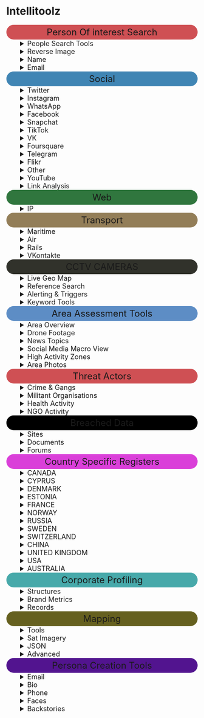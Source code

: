 <h1 id="intellitoolz">Intellitoolz</h1>
<summary style="text-align: center; font-size: 24px; background-color: #CF5054; padding: 5px; border-radius: 110px;">Person Of interest Search</summary>

<details>
<summary style="font-size: 18px; text-indent: 2em;">People Search Tools</summary>

<ul>
<li><p><a href="https://pipl.com/">Pipl - People Search</a></p>
</li>
<li><p><a href="https://www.zoominfo.com/s/search">ZoomInfo&#39;s database</a></p>
</li>
<li><p><a href="https://www.social-searcher.com/google-social-search/?q=person&fb=on&tw=on&gp=on&in=on&li=on&pi=on">Social Search (6 SM Platforms)</a></p>
</li>
<li><p><a href="https://www.whitepages.com.au/">White Pages® - Search for an Australian Business, Government Department or Person</a></p>
</li>
<li><p><a href="https://thatsthem.com/people-search">ThatsThem</a></p>
</li>
<li><p><a href="https://webmii.com/">Webmii</a></p>
</li>
<li><p><a href="https://www.peekyou.com/">PeekYou - People Search Made Easy</a></p>
</li>
<li><p><a href="https://www.411.com/">411 - White Pages -- Find Phone Numbers, People, Addresses &amp; More</a></p>
</li>
<li><p><a href="https://www.intelius.com/people-search?utm_source=google&utm_medium=cpc&utm_campaign=brand%20international&utm_content=25302&utm_term=%2Bintelius&gclid=Cj0KCQjw-r71BRDuARIsAB7i_QOSCvv1_ibR-OBmpUSDuiJLk75-NPxmhrl_mZv89VkDWCDdawEvLHEaAlIhEALw_wcB">People Search -- Intelius</a></p>
</li>
<li><p><a href="https://xlek.com/">xlek - Free Public Data Search</a></p>
</li>
<li><p><a href="https://nuwber.com/">Nuwber</a></p>
</li>
</ul>
</details>
<details>
<summary style="font-size: 18px; text-indent: 2em;">Reverse Image</summary>

<ul>
<li><p><a href="https://yandex.com/images/">Yandex.Images: search for images online or search by image</a></p>
</li>
<li><p><a href="https://pimeyes.com/en">PimEyes: Face Recognition Search Engine and Reverse Image Search</a></p>
</li>
<li><p><a href="https://images.google.com/">Google Reverse Image Search</a></p>
</li>
<li><p><a href="https://yandex.ru/images/?rdrnd=892501&redircnt=1551245317.1">Yandex</a></p>
</li>
<li><p><a href="http://www.bing.com/images/discover?FORM=ILPMFT">Bing Image Feed</a></p>
</li>
<li><p><a href="https://www.plaghunter.com/">Plaghunter.com</a></p>
</li>
<li><p><a href="https://www.osintcombine.com/reverse-image-analyzer">Reverse Image Analyser -- OSINT Combine</a></p>
</li>
<li><p><a href="https://identify.plantnet.org/">Pl@ntNet Identify</a></p>
</li>
<li><p><a href="https://ebird.org/home">eBird - Discover a new world of birding...</a></p>
</li>
<li><p><a href="http://www.cameratrace.com/trace">CameraTrace: Trace A Camera For Free</a></p>
</li>
<li><p><a href="https://console.aws.amazon.com/rekognition/home">AWS Rekognition (Facial Recognition &amp; Feature Extraction)</a></p>
</li>
<li><p><a href="https://cloud.google.com/natural-language/">Google Natural Language Processing</a></p>
</li>
<li><p><a href="https://tone-analyzer-demo.ng.bluemix.net/">Tone Analyzer (IBM Watson)</a></p>
</li>
<li><p><a href="https://cloud.google.com/vision/docs/drag-and-drop">Cloud Vision API  --  Image Analysis</a></p>
</li>
</ul>
</details>


<details>
<summary style="font-size: 18px; text-indent: 2em;">Name </summary>

<ul>
<li><p><a href="https://xlek.com/search_results.php">Public Information</a></p>
</li>
<li><p><a href="https://github.com/soxoj/osint-namecheckers-list">namecheckers-list: A list of tools to search accounts by username</a></p>
</li>
<li><p><a href="https://whatsmyname.app/">WhatsMyName Web osint</a></p>
</li>
</ul>
</details>


<details>
<summary style="font-size: 18px; text-indent: 2em;">Email</summary>

<ul>
<li><p><a href="https://epieos.com/">Epieos, the ultimate OSINT tool for email search -- holehe is CLI LINUX</a></p>
</li>
<li><p><a href="https://account.lampyre.io/data-lookup">Lampyre osint</a></p>
</li>
<li><p><a href="https://haveibeenpwned.com/">Have I Been Pwned: Check if your email has been compromised in a data breach</a></p>
</li>
<li><p><a href="https://centralops.net/co/emaildossier.aspx">Email exists? </a></p>
</li>
<li><p><a href="https://emailrep.io/">Simple Email Reputation</a></p>
</li>
<li><p><a href="https://hunter.io/">Hunter.io (Email Address Finder)</a></p>
</li>
<li><p><a href="https://whatismyipaddress.com/trace-email">Trace Email Address Source</a></p>
</li>
</ul>
</details>

<summary style="text-align: center; font-size: 24px; background-color: #4085B4; padding: 5px; border-radius: 110px;">Social</summary>


<details>
<summary style="font-size: 18px; text-indent: 2em;">Twitter</summary>

<ul>
<li><p><a href="https://twitterfall.com/">Twitterfall (Twitter)</a></p>
</li>
<li><p><a href="https://twimap.com/">Twitter Activity Map (Twitter)</a></p>
</li>
<li><p><a href="https://www.trendsmap.com/">Trends Map (Twitter)</a></p>
</li>
<li><p><a href="https://tweetdeck.twitter.com/">TweetDeck Geo Search (Twitter)</a></p>
</li>
<li><p><a href="https://onemilliontweetmap.com/?center=25.505,-0.09&zoom=2&search=&timeStep=0&timeSelector=0&hashtag1=&hashtag2=&hashtagBattle=0&timeRange=0&timeRange=25&heatmap=0&sun=0&cluster=1">OneMillionTweetMap (Twitter)</a></p>
</li>
<li><p><a href="https://www.omnisci.com/demos/tweetmap/">OmniSci Tweetmap (Twitter)</a></p>
</li>
<li><p><a href="https://twitter.com/search-advanced?lang=en&new">Twitter Advanced Search (Twitter)</a></p>
</li>
<li><p><a href="https://socialbearing.com/">Social Bearing (Twitter)</a></p>
</li>
<li><p><a href="https://tweetbeaver.com/">TweetBeaver (Twitter)</a></p>
</li>
<li><p><a href="https://keitharm.me/projects/tweet/">Twitter User Geo Mapper (Twitter)</a></p>
</li>
<li><p><a href="https://spoonbill.io/">Spoonbill (Twitter Account Changes)</a></p>
</li>
<li><p><a href="https://app.truthnest.com/">TruthNest - Twitter User Analysis</a></p>
</li>
<li><p><a href="http://theherdlocker.com/">TheHerdLocker.com</a></p>
</li>
</ul>
</details>


<details>
<summary style="font-size: 18px; text-indent: 2em;">Instagram</summary>

<ul>
<li><p><a href="https://www.instagram.com/accounts/login/?hl=en">Instagram (Use Search + Auto Refresh)</a></p>
</li>
<li><p><a href="https://www.osintcombine.com/instagram-explorer/#">Instagram Explorer -- OSINT Combine</a></p>
</li>
<li><p><a href="https://www.osintcombine.com/instagram-explorer">Instagram Explorer -- OSINT Combine</a></p>
</li>
<li><p><a href="https://www.searchmy.bio/">Searchmy.bio - Search Instagram bio text</a></p>
</li>
<li><p><a href="https://www.google.com/search?client=ubuntu&hs=CzK&channel=fs&ei=Q1rhW9yIDI27rQHr_bDACw&q=site%3Ainstagram.com+%22person%22&oq=site%3Ainstagram.com+%22person%22&gs_l=psy-ab.3...4194.4916..5259...0.0..0.329.1218.0j4j1j1......0....1..gws-wiz.CPTTLh3l4Bk">Instagram Person Search (change &quot;person&quot; for name)</a></p>
</li>
<li><p><a href="https://exportcomments.com/#">Export Comments to Excel Free - EXPORTCOMMENTS.COM</a></p>
</li>
<li><p><a href="https://analisa.io/">Instagram Analytics &amp; TikTok Analytics -- Analisa.io</a></p>
</li>
</ul>
</details>

<details>
<summary style="font-size: 18px; text-indent: 2em;">WhatsApp</summary>

<ul>
<li><a href="https://watools.io/wa-watcher">WA Watcher online status tracker - WhatsApp Tools</a></li>
</ul>
</details>

<details>
<summary style="font-size: 18px; text-indent: 2em;">Facebook</summary>

<ul>
<li><p><a href="https://www.facebook.com/search/videos/?q=Sydney&epa=FILTERS&filters=eyJ2aWRlb3Nfc291cmNlIjoie1wibmFtZVwiOlwidmlkZW9zX2xpdmVcIixcImFyZ3NcIjpcIlwifSJ9">Facebook Live Video Search (Modify search location)</a></p>
</li>
<li><p><a href="https://www.facebook.com/events/%3CeventID%3E/?active_tab=discussion">Facebook Event (Modify &lt;eventID in URL)</a></p>
</li>
<li><p><a href="http://graph.tips/beta/">Facebook Filter Search</a></p>
</li>
<li><p><a href="https://exportcomments.com/">Export Facebook, Instagram, Twitter, YouTube, VK, TikTok, Vimeo Comments to CSV / Excel - EXPORTCOMMENTS.COM</a></p>
</li>
</ul>
</details>

<details>

 <summary style="font-size: 18px; text-indent: 2em;">Snapchat</summary>

<ul>
<li><p><a href="https://map.snapchat.com/@-33.867100,151.207000,12.00z">SnapChat Activity Map (SnapChat)</a></p>
</li>
<li><p><a href="https://www.osintcombine.com/snapchat-multi-viewer">Snapchat Multi-Viewer -- OSINT Combine</a></p>
</li>
<li><p><a href="https://www.github.com/asharbinkhalil/khoji">khoji -- To download previous bitmojis</a></p>
</li>
</ul>
</details>


<details>

 <summary style="font-size: 18px; text-indent: 2em;">TikTok</summary>

<ul>
<li><p><a href="https://www.osintcombine.com/tiktok-quick-search">TikTok Quick Search -- OSINT Combine</a></p>
</li>
<li><p><a href="https://analisa.io/#">Instagram Analytics &amp; TikTok Analytics -- Analisa.io</a></p>
</li>
</ul>
</details>


<details>

<summary style="font-size: 18px; text-indent: 2em;">VK</summary>

<ul>
<li><a href="https://vk.com/people">VKontakte People Search</a></li>
</ul>
</details>

<details>
<summary style="font-size: 18px; text-indent: 2em;">Foursquare</summary>

<ul>
<li><a href="https://foursquare.com/search">Foursquare Search</a></li>
</ul>
</details>
<details>

<summary style="font-size: 18px; text-indent: 2em;">Telegram</summary>

<ul>
<li><p><a href="https://cse.google.com/cse?&cx=006368593537057042503:efxu7xprihg#gsc.tab=0">Telegram Search (Telegago)</a></p>
</li>
<li><p><a href="https://tgstat.ru/en/search">Telegram Search</a></p>
</li>
<li><p><a href="https://lyzem.com/">Home -- Lyzem.com</a></p>
</li>
</ul>
</details>

<details>

<summary style="font-size: 18px; text-indent: 2em;">Flikr</summary>

<ul>
<li><p><a href="https://www.flickr.com/map">Flickr Activity Map (Flickr)</a></p>
</li>
<li><p><a href="https://current-location.com/">Flikr Current Location</a></p>
</li>
</ul>
</details>
<details>
<summary style="font-size: 18px; text-indent: 2em;">Other</summary>


<ul>
<li><p><a href="https://www.google.com.au/search?q=cowboy+boots+AND+near+sydney&safe=strict&glp=1&adtest=on&tci=g%3A2036&uule=w+CAIQICIJQXVzdHJhbGlh&adtest-useragent=Mozilla%2F5.0+%28Linux%3B+U%3B+Android-4.0.3%3B+en-us%3B+Xoom+Build%2FIML77%29+AppleWebKit%2F535.7+%28KHTML%2C+like+Gecko%29+CrMo%2F16.0.912.75+Safari%2F535.7&oq=cowboy+boots+AND+near+sydney&gs_l=heirloom-serp.3...3525.3898.0.4005.6.2.0.3.0.0.171.301.0j2.2.0....0...1ac.1.34.heirloom-serp..5.1.130.fun-5TipiJM">Google NEAR Keyword Sample (Google)</a></p>
</li>
<li><p><a href="https://www.broadcastify.com/listen/">Broadcastify - Listen Live to Police, Fire, EMS, Aviation, and Rail Audio Feeds</a></p>
</li>
<li><p><a href="https://liveuamap.com/">Live UA Map (Geopolitical Event Monitor Map)</a></p>
</li>
<li><p><a href="https://trends.google.com/trends/trendingsearches/daily?geo=AR">Country Daily Trending Search Topics</a></p>
</li>
<li><p><a href="https://wigle.net/#">WiGLE: Wireless Network Mapping</a></p>
</li>
<li><p><a href="https://www.doogal.co.uk/strava.php">Strava segments</a></p>
</li>
<li><p><a href="https://botsentinel.com/">Bot Sentinel Dashboard ‹ Bot Sentinel</a></p>
</li>
<li><p><a href="https://www.osintcombine.com/social-geo-lens">Social Geo Lens -- OSINT Combine</a></p>
</li>
<li><p><a href="https://crisis24.garda.com/insights-intelligence/intelligence/risk-maps/global-security-hotspots-map">Global Security Hotspots Map -- Crisis24</a></p>
</li>
<li><p><a href="https://livingatlas.arcgis.com/livefeeds-status/">Live Feeds Status</a></p>
</li>
<li><p><a href="https://earthdata.nasa.gov/earth-observation-data/near-real-time/firms/active-fire-data">Active Fire Data -- Earthdata</a></p>
</li>
</ul>
</details>
<details>

<summary style="font-size: 18px; text-indent: 2em;">YouTube</summary>


<ul>
<li><p><a href="https://youtube.github.io/geo-search-tool/search.html">Youtube Geo Search Tool</a></p>
</li>
<li><p><a href="http://mattw.io/youtube-geofind/location">YouTube Geofind</a></p>
</li>
<li><p><a href="https://hadzy.com/">Hadzy - Youtube comments search</a></p>
</li>
</ul>
</details>


<details>

<summary style="font-size: 18px; text-indent: 2em;">Link Analysis</summary>

<ul>
<li><p><a href="https://anvaka.github.io/map-of-reddit/?x=353711.52128544624&y=389235.4555817076&z=18075.980708777406&q=europe">Map of Reddit</a></p>
</li>
<li><p><a href="https://socialgrep.com/">SocialGrep - Reddit</a></p>
</li>
<li><p><a href="https://www.smat-app.com/timeline?searchTerm=qanon&startDate=2021-10-17&endDate=2022-04-17&websites=gab&numberOf=10&interval=day&limit=1000&changepoint=false">SMAT - Multi source</a></p>
</li>
<li><p><a href="https://tweetdeck.twitter.com/#">TweetDeck</a></p>
</li>
<li><p><a href="https://mentionmapp.com/">Mentionmapp Twitter Networks (Twitter)</a></p>
</li>
<li><p><a href="https://accountanalysis.lucahammer.com/">Analysis of Twitter Accounts</a></p>
</li>
<li><p><a href="http://gramspy.com/">Instagram Interaction Reports (Instagram)</a></p>
</li>
<li><p><a href="https://tweetbeaver.com/getcommonfollowers.php">Find common followers of two Twitter users - TweetBeaver</a></p>
</li>
<li><p><a href="https://ident.familysearch.org/cis-web/oauth2/v3/authorization?client_secret=WXExoUx36sCbsd2QXtC55MN9EgTjYZ25IrLXdIMKg4WN9xnRHp5bsxGmt6g9BMq8lGvfJWNkJzxUuyZhhA8UMsLSBtlOzTRN2HEbHWTqdzoKN4%2Bkn6fOmTwhgJzj5CuaRisDhOcJ7KRugK%2BXpJZ7ZXXlJL0BJN8FglDmZ7QlIwGQ2q1qkyE6loSYd9EZnyXKhbs3O4KoQHqgTKcaG7Rimms0s1qi%2FTB6J4fZFcb%2ButkuVIgudFMklmdYXBnpvuRY4%2BD%2B82RrfRTRmcPqpThYbx8AxkBu6hiGvPoCBFT1YkXQPEIq2Na73tJAo1iyphp5dm9y9FSeiBOy1aXBOZDKUg%3D%3D&display=tree&response_type=code&redirect_uri=https%3A%2F%2Fwww.familysearch.org%2Fauth%2Ffamilysearch%2Fcallback&state=https%3A%2F%2Fwww.familysearch.org%2Ftree%2Ffind%2Fname&client_id=3Z3L-Z4GK-J7ZS-YT3Z-Q4KY-YN66-ZX5K-176R">FamilySearch: Sign In</a></p>
</li>
<li><p><a href="https://tweetbeaver.com/getcommonfriends.php">Find common friends of two Twitter users - TweetBeaver</a></p>
</li>
<li><p><a href="https://tweetbeaver.com/getconversations.php">Find conversations between two users - TweetBeaver</a></p>
</li>
<li><p><a href="https://tweetbeaver.com/getbulkdata.php">Bulk download Twitter user data - TweetBeaver</a></p>
</li>
<li><p><a href="https://www.facebook.com/browse/mutual_friends/?uid=4&node=5">Facebook Mutual Friends (Modify Source UID &amp; Node in URL)</a></p>
</li>
<li><p><a href="https://osintcombine.tools/#">DataVis by OSINT Combine</a></p>
</li>
<li><p><a href="https://polinode.com/">Polinode - Powerful Network Analysis in the Cloud</a></p>
</li>
<li><p><a href="https://www.google.com/advanced_search">2. Google Advanced Search (Google)</a></p>
</li>
</ul>

</details>
<summary style="text-align: center; font-size: 24px; background-color: #30763E; padding: 5px; border-radius: 110px;">Web</summary>

<details>
<summary style="font-size: 18px; text-indent: 2em;">IP</summary>

<ul>
<li><p><a href="https://toolbox.googleapps.com/apps/dig/#ANY/">Dig (DNS lookup)</a></p>
</li>
<li><p><a href="https://who.is/">Ip &amp; Domain</a></p>
</li>
<li><p><a href="https://viewdns.info/">ViewDNS.info - Your one source for DNS related tools!</a></p>
</li>
<li><p><a href="https://www.virustotal.com/gui/url/">VirusTotal - Error 404</a></p>
</li>
<li><p><a href="https://builtwith.com/">BuiltWith Technology Lookup</a></p>
</li>
<li><p><a href="https://www.shodan.io">Shohdan</a></p>
</li>
<li><p><a href="https://www.maxmind.com/en/geoip2-precision-demo?ip_address=134.119.176.19">GeoIP2 Web Service Demo -- MaxMind</a></p>
</li>
</ul>
</details>


<summary style="text-align: center; font-size: 24px; background-color: #937E58; padding: 5px; border-radius: 110px;">Transport</summary>

<details>

<summary style="font-size: 18px; text-indent: 2em;">Maritime</summary>

<ul>
<li><p><a href="http://www.equasis.org/EquasisWeb/public/HomePage">Vessel Ownership &amp; ID Records</a></p>
</li>
<li><p><a href="https://globalfishingwatch.org/map/">Global Fishing Watch</a></p>
</li>
<li><p><a href="https://www.marinetraffic.com/en/ais/home/centerx:100.5/centery:13.6/zoom:11">MarineTraffic: Global Ship Tracking Intelligence -- AIS Marine Traffic</a></p>
</li>
<li><p><a href="https://www.maritime-database.com/">Maritime Database</a></p>
</li>
</ul>
</details>

<details>
<summary style="font-size: 18px; text-indent: 2em;">Air</summary>

<ul>
<li><p><a href="https://global.adsbexchange.com/VirtualRadar/desktop.html">Aircraft Radar (ADSB Exchange)</a></p>
</li>
<li><p><a href="https://flight-data.adsbexchange.com/">Historical Flight Viewer</a></p>
</li>
<li><p><a href="https://www.radarbox24.com/@2.41699,27.25463,z3">AirNav RadarBox - Live Flight Tracker and Airport Status</a></p>
</li>
<li><p><a href="https://radar.freedar.uk/VirtualRadar/desktop.html">Freedar.uk (89)</a></p>
</li>
<li><p><a href="http://www.ads-b.nl/">ADS-B Historical Records</a></p>
</li>
</ul>
</details>

<details>

<summary style="font-size: 18px; text-indent: 2em;">Rails</summary>

<ul>
<li><p><a href="https://www.openrailwaymap.org/">Global Railway Map Reference</a></p>
</li>
<li><p><a href="https://minitokyo3d.com/">Mini Tokyo 3D</a></p>
</li>
<li><p><a href="http://www-personal.umich.edu/~yopopov/rrt/railroadmaps/">Railroad Maps</a></p>
</li>
</ul>

</details>


<details>

<summary style="font-size: 18px; text-indent: 2em;">VKontakte</summary>
<ul>
<li><a href="http://snradar.azurewebsites.net/">SnRadar</a></li>
</ul>
</details>

<summary style="text-align: center; font-size: 24px;  background-color: #31322B; padding: 5px; border-radius: 110px;">CCTV CAMERAS</summary>

<details>
<summary style="font-size: 18px; text-indent: 2em;">Live Geo Map</summary>

<ul>
<li><p><a href="https://openstreetcam.org/map/@40.73112880602221,-73.99618148803712,12z">OpenStreetCam</a></p>
</li>
<li><p><a href="https://www.earthcam.com/network/map.php">Live Network of Webcams and Streaming Video Cameras - EarthCam</a></p>
</li>
<li><p><a href="https://worldcam.eu/map/australia-oceania#14/-33.86082983873439/151.1986541748047">Webcam Map</a></p>
</li>
<li><p><a href="https://kamba4.crux.uberspace.de/">Surveillance under Surveillance</a></p>
</li>
<li><p><a href="https://www.windy.com/-Webcams/webcams?-33.859,151.200,5">Windy: Webcams</a></p>
</li>
</ul>
</details>


<details>
<summary style="font-size: 18px; text-indent: 2em;">Reference Search</summary>
<ul>
<li><p><a href="http://airportwebcams.net/category/australia/">Global Airport Webcams</a></p>
</li>
<li><p><a href="https://www.google.com/search?client=ubuntu&channel=fs&q=site%3Ainsecam.org+%22location%22&ie=utf-8&oe=utf-8">site:insecam.org &quot;location&quot; - Google Search</a></p>
</li>
<li><p><a href="https://sunders.uber.space/#:~:text=Surveillance%20under%20Surveillance&text=Surveillance%20under%20Surveillance%20shows%20you,observe%2C%20or%20other%20interesting%20facts.">Surveillance under Surveillance</a></p>
</li>
</ul>
</details>

<details>
<summary style="font-size: 18px; text-indent: 2em;">Alerting & Triggers</summary>

<ul>
<li><p><a href="https://www.google.com.au/alerts">Google Alerts</a></p>
</li>
<li><p><a href="https://www.talkwalker.com/alerts">Alert Service (Surface Web &amp; Twitter)</a></p>
</li>
<li><p><a href="https://feedreader.com/">Free RSS Reader</a></p>
</li>
<li><p><a href="https://disasteralert.pdc.org/disasteralert/">Disaster Alert</a></p>
</li>
<li><p><a href="https://gdacs.org/">GDACS - Global Disaster Alerting Coordination System</a></p>
</li>
</ul>
</details>



<details>
<summary style="font-size: 18px; text-indent: 2em;">Keyword Tools</summary>

<ul>
<li><p><a href="https://www.social-searcher.com/google-social-search/">Multi-Platform Search Portal (6 SM Platforms)</a></p>
</li>
<li><p><a href="https://www.google.com/search?source=hp&ei=_1jhW5-UDde89QOi5oaABw&q=this+AND+that+OR+those&btnK=Google+Search&oq=this+AND+that+OR+those&gs_l=psy-ab.3...3527.8869..9000...0.0..0.312.3393.0j11j5j1....2..0....1..gws-wiz.......0j0i131j0i3j0i10.wQjJDQZpgrE">Google AND/OR Search (Google)</a></p>
</li>
</ul>
</details>


<summary style="text-align: center; font-size: 24px; background-color: #5D8DC5; padding: 5px; border-radius: 110px;">Area Assessment Tools</summary>

<details>
<summary style="font-size: 18px; text-indent: 2em;">Area Overview</summary>


<ul>
<li><p><a href="https://mc.bbbike.org/mc/#">1. Area Maps</a></p>
</li>
<li><p><a href="https://www.cia.gov/library/publications/the-world-factbook/">2. The World Factbook — Central Intelligence Agency</a></p>
</li>
<li><p><a href="https://www.acleddata.com/dashboard/">3. Crisis Dashboard (Macro Events)</a></p>
</li>
<li><p><a href="https://liveuamap.com/#">4. Live UA Map (Significant Events)</a></p>
</li>
<li><p><a href="https://www.emporis.com/buildings/map?action=%2Fbuildings#">World Building Map -- EMPORIS</a></p>
</li>
<li><p><a href="https://www.mapchecking.com/#48.8629816,2.2871467;48.8628097,2.2868619;48.8626608,2.2872267;48.8628700,2.2875427;2.5;48.8628950,2.2869780,18">MapChecking - Crowd size estimator</a></p>
</li>
<li><p><a href="https://openhistoricalmap.org/#map=5/48.691/35.134&layers=O&date=1901&daterange=1800,2022">OpenHistoricalMap</a></p>
</li>
</ul>
</details>

<details>
<summary style="font-size: 18px; text-indent: 2em;">Drone Footage</summary>

<ul>
<li><p><a href="https://travelwithdrone.com/">TRAVELwithDRONE - Aerial Videos Database</a></p>
</li>
<li><p><a href="https://waqi.info/">World&#39;s Air Pollution: Real-time Air Quality Index</a></p>
</li>
<li><p><a href="https://github.com/cartographia/geospatial-intelligence-library">Tool Library 🛰 Your geospatial intelligence tool belt for digital investigations</a></p>
</li>
<li><p><a href="https://map.openseamap.org/">OpenSeaMap - The free nautical chart</a></p>
</li>
<li><p><a href="https://www.peakfinder.org/?lat=-33.04360&lng=151.26500&ele=639&off=33&azi=182.76&alt=5.6&fov=47.8&cfg=s&name=Mount%20Warrawolong">Mount Warrawolong - PeakFinder</a></p>
</li>
<li><p><a href="http://www.geonames.org/">GeoNames</a></p>
</li>
</ul>
</details>


<details>
<summary style="font-size: 18px; text-indent: 2em;">News Topics</summary>

<ul>
<li><p><a href="https://newspapermap.com/">5. Global Newspaper Map</a></p>
</li>
<li><p><a href="https://world.einnews.com/">6. World News Headlines by Country</a></p>
</li>
<li><p><a href="https://trends.google.com/trends/trendingsearches/daily?geo=AU">7. Daily Trending Search Topics</a></p>
</li>
<li><p><a href="https://trends.google.com/trends/yis/2017/AU/">8. Yearly Trending Search Topics</a></p>
</li>
<li><p><a href="https://trackography.org/">Trackography - Who tracks you online?</a></p>
</li>
</ul>
</details>



<details>

<summary style="font-size: 18px; text-indent: 2em;">Social Media Macro View</summary>

<ul>
<li><p><a href="https://www.statista.com/">9. Social Media Usage Statistics</a></p>
</li>
<li><p><a href="https://www.trendsmap.com/#">10. Social Media Trending Map</a></p>
</li>
<li><p><a href="https://www.slideshare.net/DataReportal/digital-2019-iraq-january-2019-v01">Social Media Metrics (navigate to slide 4)</a></p>
</li>
</ul>
</details>


<details>
<summary style="font-size: 18px; text-indent: 2em;">High Activity Zones</summary>


<ul>
<li><p><a href="https://onemilliontweetmap.com/?center=7.18810087117902,59.94140625000001&zoom=2&search=&timeStep=0&timeSelector=0&hashtag1=&hashtag2=&hashtagBattle=0&timeRange=0&timeRange=25&heatmap=0&sun=0&cluster=1">12. High Activity Zones (Twitter)</a></p>
</li>
<li><p><a href="https://map.snapchat.com/@-33.815900,151.091000,12.00z">13. High Activity Zones (Snapchat)</a></p>
</li>
<li><p><a href="https://www.flickr.com/map/#">14. High Activity Zones (Flikr)</a></p>
</li>
<li><p><a href="https://www.smat-app.com/timeline">SMAT</a></p>
</li>
</ul>
</details>


<details>
<summary style="font-size: 18px; text-indent: 2em;">Area Photos</summary>


<ul>
<li><p><a href="https://www.facebook.com/search/photos/?q=Bangkok">16. Facebook (Modify Tagged Location &amp; Keyword to Area)</a></p>
</li>
<li><p><a href="https://twitter.com/search?f=images&vertical=default&q=near%3Asydney%20within%3A5km%20filter%3Aimages&src=typd&lang=en">17. Twitter (Modify search field for criteria and range)</a></p>
</li>
<li><p><a href="https://www.instagram.com/explore/locations/234756425/">18. Instagram (Locate and modify location ID in URL)</a></p>
</li>
<li><p><a href="https://www.osintcombine.com/instagram-explorer/#">Instagram Explorer -- OSINT Combine</a></p>
</li>
</ul>
</details>


<summary style="text-align: center; font-size: 24px; background-color: #CF5054; padding: 5px; border-radius: 110px;">Threat Actors</summary>

<details>
<summary style="font-size: 18px; text-indent: 2em;">Crime & Gangs</summary>

<ul>
<li><p><a href="https://www.numbeo.com/crime/rankings_by_country.jsp">19. Crime Index by Country</a></p>
</li>
<li><p><a href="http://gangs.globalincidentmap.com/home.php">20. US Gang Activity (US Only)</a></p>
</li>
<li><p><a href="https://www.nationmaster.com/country-info/stats/Crime/Violent-crime/Murder-rate">21. Violent Crime Acvitiy by Country</a></p>
</li>
<li><p><a href="https://knoema.com/atlas/topics/Crime-Statistics">22. Crime Statistics - World and regional statistics, national data, maps, rankings</a></p>
</li>
</ul>
</details>


<details>
<summary style="font-size: 18px; text-indent: 2em;">Militant Organisations</summary>

<ul>
<li><p><a href="https://www.start.umd.edu/gtd/search/BrowseBy.aspx?category=country">23. Militant Group Historical Activities</a></p>
</li>
<li><p><a href="http://web.stanford.edu/group/mappingmilitants/cgi-bin/">24. Group Linkages &amp; Events</a></p>
</li>
<li><p><a href="https://ucdp.uu.se/exploratory">UCDP - Uppsala Conflict Data Program</a></p>
</li>
<li><p>[Every Disputed Territory in the World - <a href="http://metrocosm.com/disputed-territories-map.html">Interactive Map]</a></p>
</li>
<li><p><a href="https://storymaps.esri.com/stories/terrorist-attacks/">Terrorist Attacks</a></p>
</li>
</ul>
</details>


<details>
<summary style="font-size: 18px; text-indent: 2em;">Health Activity</summary>

<ul>
<li><p><a href="https://gisanddata.maps.arcgis.com/apps/opsdashboard/index.html#">Coronavirus 2019-nCoV</a></p>
</li>
<li><p><a href="https://www.healthmap.org/en/">Flu &amp; Ebola Map -- Virus &amp; Contagious Disease Surveillance</a></p>
</li>
<li><p><a href="https://covid19board.app/">COVID-19 Crisis Dashboard</a></p>
</li>
</ul>
</details>



<details>
<summary style="font-size: 18px; text-indent: 2em;">NGO Activity</summary>

<ul>
<li><p><a href="http://www.globalmodernslavery.org/">Counter Human Trafficking Organisations Map</a></p>
</li>
<li><p><a href="http://dataviz.du.edu/projects/htc/flow/">Human Trafficking Flow Map</a></p>
</li>
<li><p><a href="https://www.insightcrime.org/countries/">Drug Trade Insight (South America)</a></p>
</li>
<li><p><a href="https://data.unodc.org/">Drug Trade Statistics &amp; Usage</a></p>
</li>
<li><p><a href="http://nisatapps.prio.org/armsglobe/index.php">Mapping Arms Data - the trade in small arms and their ammunition, 1992-2014</a></p>
</li>
<li><p><a href="https://wigle.net/">WiGLE: Wireless Network Mapping</a></p>
</li>
<li><p><a href="https://discordapp.com/invite/5pmK4TU">2. Discord GlobalNews.Watch</a></p>
</li>
</ul>
</details>



<summary style="text-align: center; font-size: 24px; background-color: #000000; padding: 5px; border-radius: 110px;">Breached Data</summary>

<details>
<summary style="font-size: 18px; text-indent: 2em;">Sites</summary>

<ul>
<li><p><a href="https://haveibeenpwned.com/">Have I Been Pwned: Check if your email has been compromised in a data breach</a></p>
</li>
<li><p><a href="https://dehashed.com/">DeHashed — #FreeThePassword</a></p>
</li>
<li><p><a href="https://ghostproject.fr/m">GhostProject</a></p>
</li>
</ul>
</details>


<details>
<summary style="font-size: 18px; text-indent: 2em;">Documents</summary>

<ul>
<li><p><a href="http://cse.google.co.uk/cse?cof=CX:Documents%2520-%2520Formats;&cx=009462381166450434430:nudphlkt3p4&num=100&ei=TgKvWJLJCamUgAaP1Y2IBA">Google Custom Search</a></p>
</li>
<li><p><a href="https://www.google.com/search?num=100&newwindow=1&safe=off&client=firefox-a&hl=en&rls=org.mozilla%3Aen-US%3Aofficial&ei=Ql7hW7LIDMmv9QPm6o6YDQ&q=inurl%3Aftp+-inurl%3A%28http%7Chttps%29+searchterm&oq=inurl%3Aftp+-inurl%3A%28http%7Chttps%29+searchterm&gs_l=psy-ab.3...2358.3764..3896...0.0..0.226.1595.0j8j2......0....1..gws-wiz.Q7cKYS1AATI">FTP Search (Change &quot;searchterm&quot; in search box)</a></p>
</li>
</ul>
</details>


<details>
<summary style="font-size: 18px; text-indent: 2em;">Forums</summary>
<ul>
<li><p><a href="https://gab.com/search">search (@search@gab.com) -- gab.com - Gab Social</a></p>
</li>
<li><p><a href="http://www.redditinvestigator.com/">Reddit Investigator (Reddit)</a></p>
</li>
<li><p><a href="https://find.4chan.org/?q=test">4Chan Search</a></p>
</li>
<li><p><a href="https://snoopsnoo.com/">SnoopSnoo - reddit user and subreddit analytics</a></p>
</li>
<li><p><a href="https://reddit6.com/#/Stream">Reditr</a></p>
</li>
<li><p><a href="https://rdddeck.com/">Deck for Reddit</a></p>
</li>
<li><p><a href="http://yasiv.com/reddit">reddit visualization - YASIV</a></p>
</li>
</ul>
</details>


<summary style="text-align: center; font-size: 24px; background-color: #DA3FD9; padding: 5px; border-radius: 110px;">Country Specific Registers</summary>

<details>

<summary style="font-size: 18px; text-indent: 2em;">CANADA</summary>

<ul>
<li><p><a href="http://www.canada411.ca/">CANADA</a></p>
</li>
<li><p><a href="http://www.canada411.ca/search/reverse.html">CANADA - 411</a></p>
</li>
<li><p><a href="https://www.cbsa-asfc.gc.ca/menu-eng.html">CANADA - Border Services</a></p>
</li>
<li><p><a href="http://www.cbr.ca/">CANADA - Business Resource</a></p>
</li>
<li><p><a href="https://www.ic.gc.ca/app/scr/cc/CorporationsCanada/fdrlCrpSrch.html">CANADA - Corporates</a></p>
</li>
<li><p><a href="https://www.ic.gc.ca/app/scr/cc/CorporationsCanada/fdrlCrpSrch.html">CANADA - Federal Corporation</a></p>
</li>
<li><p><a href="https://www.sedar.com/search/search_en.htm">CANADA - Sedar</a></p>
</li>
<li><p><a href="http://www.canadianpeoplesearch.ca/">CANADA - People Search</a></p>
</li>
</ul>
</details>


<details>
<summary style="font-size: 18px; text-indent: 2em;">CYPRUS</summary>

<ul>
<li><p><a href="https://eservices.dls.moi.gov.cy/#/national/geoportalmapviewer">CYPRUS</a></p>
</li>
<li><p><a href="https://efiling.drcor.mcit.gov.cy/DrcorPublic/SearchForm.aspx?sc=0&lang=EN">CYPRUS - Offshore Companies</a></p>
</li>
</ul>
</details>



<details>
<summary style="font-size: 18px; text-indent: 2em;">DENMARK</summary>

<ul>
<li><p><a href="https://www.dk-hostmaster.dk/da/velkommen-til-dk-hostmaster">DENMARK - Domain Register</a></p>
</li>
<li><p><a href="https://ois.dk/">DENMARK - Official Buildings</a></p>
</li>
<li><p><a href="https://datacvr.virk.dk/data/?_np_c=et%2Ckampagneboks%2Cindberet">DENMARK - Official Register</a></p>
</li>
<li><p><a href="https://www.tinglysning.dk/tinglysning/landingpage/landingpage.xhtml">DENMARK - Ownership of house or car</a></p>
</li>
<li><p><a href="https://www.boligsiden.dk/">DENMARK - Properties for sale</a></p>
</li>
<li><p><a href="https://www.krak.dk/">DENMARK - Search for Person</a></p>
</li>
</ul>
</details>
<details>



<summary style="font-size: 18px; text-indent: 2em;">ESTONIA</summary>

<ul>
<li><a href="http://teatmik.ee/en/personlegal/14144085-Asicvault-O%C3%9C">ESTONIA</a></li>
</ul>
</details>



<details>
<summary style="font-size: 18px; text-indent: 2em;">FRANCE</summary>

<ul>
<li><a href="http://societe.com/">FRANCE</a></li>
</ul>
</details>



<details>
<summary style="font-size: 18px; text-indent: 2em;">NORWAY</summary>

<ul>
<li><p><a href="https://www.gulesider.no/">NORWAY - Yellow Pages</a></p>
</li>
<li><p><a href="https://www.1881.no/">NORWAY - 1881</a></p>
</li>
<li><p><a href="https://www.brreg.no/">NORWAY - All registered businesses/entities</a></p>
</li>
<li><p><a href="https://www.vegvesen.no/en/home">NORWAY - Vegvesen - he Norwegian Public Roads Administration, check licence plates etc:</a></p>
</li>
<li><p><a href="https://www.proff.no/">NORWAY - Proff - Business site, find info about companies, key persons, accounting info etc:</a></p>
</li>
</ul>
</details>



<details>
<summary style="font-size: 18px; text-indent: 2em;">RUSSIA</summary>

<ul>
<li><a href="https://egrul.nalog.ru/index.html">RUSSIA</a></li>
</ul>
</details>


<details>
<summary style="font-size: 18px; text-indent: 2em;">SWEDEN</summary>

<ul>
<li><p><a href="http://www.allabolag.se/">SWEDEN</a></p>
</li>
<li><p><a href="http://www.hitta.se/">SWEDEN - Find person</a></p>
</li>
<li><p><a href="http://www.eniro.se/">SWEDEN - Eniro</a></p>
</li>
</ul>
</details>



<details>
<summary style="font-size: 18px; text-indent: 2em;">SWITZERLAND</summary>

<ul>
<li><p><a href="http://zefix.ch/en/search/entity/welcome">SWITZERLAND - Search companies and individuals in Switzerland.</a></p>
</li>
<li><p><a href="https://ti.chregister.ch/cr-portal/suche/suche.xhtml">Cantonal company search, Commercial registry office of Canton Ticino</a></p>
</li>
<li><p><a href="https://www.moneyhouse.ch/en/">Moneyhouse - Commercial register and business information</a></p>
</li>
</ul>
</details>


<details>
<summary style="font-size: 18px; text-indent: 2em;">CHINA</summary>
<ul>
<li><p><a href="https://bqzs.cnki.net/">Weapon Knowledge Resource Base</a></p>
</li>
<li><p><a href="https://oversea.cnki.net/index/">CNKI</a></p>
</li>
<li><p><a href="https://kns.cnki.net/kns8">个性化首页-中国知网</a></p>
</li>
</ul>
</details>

<details>
<summary style="font-size: 18px; text-indent: 2em;">UNITED KINGDOM</summary>

<ul>
<li><p><a href="https://www.192.com/">UNITED KINGDOM - 192</a></p>
</li>
<li><p><a href="http://beta.companieshouse.gov.uk/">UNITED KINGDOM</a></p>
</li>
<li><p><a href="http://www.britishphonebook.com/">British Phonebook</a></p>
</li>
</ul>
</details>



<details>
<summary style="font-size: 18px; text-indent: 2em;">USA</summary>

<ul>
<li><p><a href="https://publicrecords.onlinesearches.com/">USA - Public Records</a></p>
</li>
<li><p><a href="https://www.blackbookonline.info/USA-counties.aspx">USA - Black Book Online</a></p>
</li>
<li><p><a href="https://biznar.com/biznar/desktop/en/search.html">USA - Biznar</a></p>
</li>
</ul>
</details>



<details>
<summary style="font-size: 18px; text-indent: 2em;">AUSTRALIA</summary>

<ul>
<li><p><a href="https://au.companiesdb.net/">Australia Business Directory</a></p>
</li>
<li><p><a href="https://asic.gov.au/">ASIC Home -- ASIC - Australian Securities and Investments Commission</a></p>
</li>
</ul>
</details>

</summary>

<summary style="text-align: center; font-size: 24px; background-color: #47A9AA; padding: 5px; border-radius: 110px;">Corporate Profiling</summary>

<details>
<summary style="font-size: 18px; text-indent: 2em;">Structures</summary>

<ul>
<li><p><a href="https://www.linkedin.com/search/results/all/?keywords=%20company:%22Company%22&origin=GLOBAL_SEARCH_HEADER">LinkedIn Hidden Search</a></p>
</li>
<li><p><a href="https://www.marketscreener.com/">Marketscreener</a></p>
</li>
<li><p><a href="https://relationshipscience.com/">Relationship Science Database</a></p>
</li>
<li><p><a href="https://pl.wallmine.com/">Wallmine</a></p>
</li>
<li><p><a href="http://www.skymem.info/">Skymem - email list</a></p>
</li>
<li><p><a href="https://opencorporates.com/">OpenCorporates :: The Open Database Of The Corporate World</a></p>
</li>
<li><p><a href="https://data.occrp.org/">Find public records and leaks - OCCRP Aleph</a></p>
</li>
<li><p><a href="https://www.dnb.com/">Dun &amp; Bradstreet - Accelerate Growth and Improve Business Performance</a></p>
</li>
</ul>
</details>


<details>
<summary style="font-size: 18px; text-indent: 2em;">Brand Metrics</summary>

<ul>
<li><p><a href="http://twiangulate.com/search/">Twiangulate Competition Comparison (Tiwtter )</a></p>
</li>
<li><p><a href="https://socialbearing.com/search/user">Twitter Account Analysis (Twitter)</a></p>
</li>
<li><p><a href="https://www.social-searcher.com/google-social-search/?q=my+brand&fb=on&tw=on&gp=on&in=on&li=on&pi=on">Multi Platform Keyword Search</a></p>
</li>
<li><p><a href="https://www.social-searcher.com/social-buzz/?q5=my+brand">Multi Platform Mention Search</a></p>
</li>
<li><p><a href="https://brand24.com/">Brand24 - Social Media Monitoring Tool</a></p>
</li>
<li><p><a href="https://www.crowdtangle.com/">CrowdTangle -- Content Discovery and Social Monitoring Made Easy</a></p>
</li>
<li><p><a href="https://www.talkwalker.com/social-media-analytics-search">Talkwalker Social Search</a></p>
</li>
<li><p><a href="https://www.facebook.com/ads/library/?active_status=all&ad_type=political_and_issue_ads&country=AU">Ad Library</a></p>
</li>
</ul>
</details>



<details>
<summary style="font-size: 18px; text-indent: 2em;">Records</summary>

<ul>
<li><p><a href="https://techinquiry.org/explorer">Influence Explorer (Contracts US &amp; Aus)</a></p>
</li>
<li><p><a href="https://www.qcc.com/">China - Enterprise Check - Industrial and Commercial Information Query - Company Enterprise Registration Information Query - National Enterprise Credit Information Publicity System</a></p>
</li>
<li><p><a href="https://opensanctions.org/datasets/">Datasets - OpenSanctions</a></p>
</li>
<li><p><a href="http://data.occrp.org/">OCCRP Investigative Dashboard - Search 178 million public records and leaks from 236 sources on company and individual names.</a></p>
</li>
<li><p><a href="http://offshoreleaks.icij.org/">ICIJ Offshore Leaks Database - Find out who’s behind more than 785,000 offshore companies, foundations and trusts from the Panama Papers, the Offshore Leaks, the Bahamas Leaks and the Paradise Papers investigations.</a></p>
</li>
<li><p><a href="https://peppercat.org/">Peppercat.org — The collaborative World Leaders list</a></p>
</li>
<li><p><a href="https://e-justice.europa.eu/content_business_registers_in_member_states-106-en.do">EUROPEAN UNION</a></p>
</li>
<li><p><a href="https://www.offshorealert.com/">OffshoreAlert -- Offshore Financial News, Documents &amp; Intelligence</a></p>
</li>
</ul>
</details>



<summary style="text-align: center; font-size: 24px; background-color: #65601F; padding: 5px; border-radius: 110px;">Mapping</summary>


<details>
<summary style="font-size: 18px; text-indent: 2em;">Tools</summary>

<ul>
<li><p><a href="https://www.google.com/maps">Google Maps</a></p>
</li>
<li><p><a href="https://www.bing.com/maps">Bing Maps</a></p>
</li>
<li><p><a href="https://www.openstreetmap.org/#map=5/-28.153/133.275">OpenStreetMap</a></p>
</li>
<li><p><a href="https://www.mapchannels.com/DualMaps.aspx">Dual Maps - Create Google Maps, Street View and Bing Maps</a></p>
</li>
<li><p><a href="https://www.mapbox.com/bites/00145/#12/-34.0238819/151.0674949">Mapbox Near Time Sat Imagery</a></p>
</li>
<li><p><a href="https://batchgeo.com/">BatchGeo: Create an interactive map from your data</a></p>
</li>
<li><p><a href="https://mc.bbbike.org/mc/">Quad Map Comparison Tool</a></p>
</li>
<li><p><a href="https://www.google.com/maps/about/mymaps/">My Maps – Google Maps</a></p>
</li>
<li><p><a href="https://account.mapbox.com/auth/signin/?route-to=https://studio.mapbox.com/">Mapbox Studio</a></p>
</li>
<li><p><a href="https://www.freemaptools.com/">Free Map Tools</a></p>
</li>
<li><p><a href="http://livingatlas.arcgis.com/wayback/">Wayback Imagery</a></p>
</li>
</ul>
</details>


<details>
<summary style="font-size: 18px; text-indent: 2em;">Sat Imagery</summary>

<ul>
<li><p><a href="https://search.remotepixel.ca/#6.71/-34.451/147.593">Remote Pixel -- Satellite Search</a></p>
</li>
<li><p><a href="https://eos.com/landviewer/?lat=-33.60109&lng=151.21023&z=11">Tuggerah NSW 2259, Australia. - Land Viewer -- EOS</a></p>
</li>
<li><p><a href="https://earthexplorer.usgs.gov/">EarthExplorer - Home</a></p>
</li>
<li><p><a href="https://soar.earth/">Soar -- Discover your Earth</a></p>
</li>
<li><p>[25 Satellite Maps To See Earth in New Ways - <a href="https://gisgeography.com/satellite-maps/">2020] - GIS Geography</a></p>
</li>
<li><p><a href="http://apps.sentinel-hub.com/sentinel-playgr%20ound">Sentinel Hub Playground - A user-friendly place for Sentinel 2/Landsat images.</a></p>
</li>
</ul>
</details>


<details>
<summary style="font-size: 18px; text-indent: 2em;">JSON</summary>

<ul>
<li><p><a href="https://geojson.io/#map=2/-18.3/161.0">geojson.io</a></p>
</li>
<li><p><a href="http://suncalc.net/">Sun Calc - Make an approximation of the time of the day using shadow direction</a></p>
</li>
</ul>
</details>


<details>
<summary style="font-size: 18px; text-indent: 2em;">Advanced</summary>

<ul>
<li><p><a href="https://overpass-turbo.eu/">overpass turbo</a></p>
</li>
<li><p><a href="https://orbtwz.users.earthengine.app/view/radarinterferencetracker">5Ghz Interference Tracker</a></p>
</li>
<li><p><a href="https://labs.tib.eu/geoestimation/">Geolocation Estimation (Images)</a></p>
</li>
<li><p><a href="https://app.traveltime.com/search">Travel Time Map -- Drive Time Radius &amp; Other Modes</a></p>
</li>
<li><p><a href="https://plant.id/">Plant.id - Plant identification app</a></p>
</li>
</ul>
</details>

<summary style="text-align: center; font-size: 24px; background-color: #52148F; padding: 5px; border-radius: 110px;">Persona Creation Tools</summary>

<details>
<summary style="font-size: 18px; text-indent: 2em;">Email</summary>

<ul>
<li><p><a href="https://10minutemail.com/10MinuteMail/index.html?dswid=-1408">10 Minute Mail - Temporary E-Mail</a></p>
</li>
<li><p><a href="https://www.crazymailing.com/">Temporary Disposable Email - 10 minute mail</a></p>
</li>
<li><p><a href="http://www.guerrillamail.com/">✉ Guerrilla Mail - Disposable Temporary E-Mail Address</a></p>
</li>
<li><p><a href="http://www.fakemailgenerator.com/#/gustr.com/Casly1981/">Fake Mail Generator - Free temporary email addresses</a></p>
</li>
<li><p><a href="https://10minutemail.com/">10 Minute Mail - Free Anonymous Temporary email - 10 Minute Mail - Free Anonymous Temporary email</a></p>
</li>
<li><p><a href="http://www.fepg.net/asia.HTML">Asia-East Free Email Providers</a></p>
</li>
</ul>
</details>


<details>
<summary style="font-size: 18px; text-indent: 2em;">Bio</summary>

<ul>
<li><p><a href="https://www.fakenamegenerator.com/">Generate a Random Name - Fake Name Generator</a></p>
</li>
<li><p><a href="https://cdn.rawgit.com/Marak/faker.js/master/examples/browser/index.html">faker.js - generate massive amounts of fake data in node.js and the browser</a></p>
</li>
</ul>
</details>



<details>
<summary style="font-size: 18px; text-indent: 2em;">Phone</summary>

<ul>
<li><p><a href="https://www.twilio.com/try-twilio">Twilio -- Try Twilio Free</a></p>
</li>
<li><p><a href="https://drfone.wondershare.com/message/receive-message-online.html">Top 10 Free Sites to Receive SMS Online Without Real Phone Number- dr.fone</a></p>
</li>
<li><p><a href="https://www.mytrashmobile.com/numbers">FREE mobile numbers to receive text messages online -- mytrashmobile.com</a></p>
</li>
<li><p><a href="https://www.talkyou.me/en/index.html">TalkU - Free Phone Calls, Texts &amp; Walkie Talkie, PTT</a></p>
</li>
<li><p><a href="https://en.gravatar.com/">Gravatar - Globally Recognized Avatars</a></p>
</li>
<li><p><a href="https://www.fakepersongenerator.com/Index/generate">Fake Person Generator -- User Identity, Account and Profile Generator</a></p>
</li>
<li><p><a href="https://names.igopaygo.com/people/full-contact">Full Contact Information Generator</a></p>
</li>
</ul>
</details>




<details>
<summary style="font-size: 18px; text-indent: 2em;">Faces</summary>

<ul>
<li><a href="https://thispersondoesnotexist.com/">This Person Does Not Exist</a></li>
</ul>
</details>


<details>
<summary style="font-size: 18px; text-indent: 2em;">Backstories</summary>

<ul>
<li><p><a href="https://thisresumedoesnotexist.com/">This resume does not exist</a></p>
</li>
<li><p><a href="https://www.character-generator.org.uk/bio/">Character Biography Generator</a></p>
</li>
<li><p><a href="https://discoverahobby.com/">The Ultimate List of Hobbies -- Discover a Hobby</a></p>
</li>
<li><p><a href="https://wikiwho.ailef.tech/">Wikipedia Analysis Tool</a></p>
</li>
<li><p><a href="https://docs.google.com/spreadsheets/d/1JxBbMt4JvGr--G0Pkl3jP9VDTBunR2uD3_faZXDvhxc/edit?usp=drivesdk">OSINT for Finding People - Google Sheets</a></p>
</li>
<li><p><a href="https://boardreader.com/">Boardreader - Forum Search Engine</a></p>
</li>
<li><p><a href="https://start.me/p/OmExgb/terrorism-radicalisation-research-dashboard">Terrorism &amp; Radicalisation Research Dashboard.</a></p>
</li>
<li><p><a href="https://jamestown.org/">The Jamestown Foundation</a></p>
</li>
<li><p><a href="https://wiki.digitalmethods.net/Dmi/ToolDatabase">ToolDatabase &lt; Dmi &lt; Foswiki</a></p>
</li>
<li><p><a href="https://www.lorandbodo.com/weekly-tweets">Lorand Bodo -- Blog -- OSINT -- Countering Terrorism &amp; Extremism</a></p>
</li>
<li><p><a href="https://29a.ch/photo-forensics/#forensic-magnifier">Forensically, free online photo forensics tools - 29a.ch</a></p>
</li>
<li><p><a href="http://www.getghiro.org/">Ghiro - automated digital image forensics tool</a></p>
</li>
<li><p><a href="https://www.gdeltproject.org/data.html#rawdatafiles">Data: Querying, Analyzing and Downloading: The GDELT Project</a></p>
</li>
<li><p>[Bellingcat&#39;s Online Investigation Toolkit - <a href="https://docs.google.com/spreadsheets/d/18rtqh8EG2q1xBo2cLNyhIDuK9jrPGwYr9DI2UncoqJQ/edit#gid=1575012979">bit.ly/bcattools] - Google Sheets</a></p>
</li>
<li><p><a href="https://www.onlineocr.net/">Free Online OCR - Image to text or PDF to Doc converter</a></p>
</li>
<li><p><a href="https://start.me/p/DPYPMz/the-ultimate-osint-collection">The Ultimate OSINT Collection - start.me</a></p>
</li>
<li><p><a href="https://www.smat-app.com/">SMAT - Disinformation Tool</a></p>
</li>
<li><p><a href="https://metaosint.github.io/table/">Full Results Table -- MetaOSINT.github.io</a></p>
</li>
</ul>


<summary style="text-align: center; font-size: 24px; background-color: #213451; padding: 5px; border-radius: 110px;">Other</summary>

<details>
<summary style="font-size: 18px; text-indent: 2em;">Cyrptocurrency</summary>

<ul>
<li><p><a href="https://ethtective.com/">ΞTHTECTIVE</a></p>
</li>
<li><p><a href="https://www.breadcrumbs.app/">Breadcrumbs - Investigation Tool</a></p>
</li>
<li><p><a href="https://cryptologos.cc/">Crypto Logos - Cryptocurrency Logo Files (.SVG &amp; .PNG) Download</a></p>
</li>
<li><p><a href="https://esteroids.xyz/#/">Esteroids the frontpage of the decentralized web</a></p>
</li>
<li><p><a href="https://tornado.cash/">Tornado.cash (ETH)</a></p>
</li>
<li><p><a href="https://www.etherchain.org/">Ethereum (ETH) Blockchain Explorer - etherchain.org - 2022</a></p>
</li>
<li><p><a href="https://localmonero.co/blocks">Monero Blocks - XMR block explorer</a></p>
</li>
<li><p><a href="https://xmrchain.net/">xmrchain.net monero explorer</a></p>
</li>
<li><p><a href="https://blockchair.com/">Blockchair — Universal blockchain explorer and search engine</a></p>
</li>
</ul>
</details>



<details>
<summary style="font-size: 18px; text-indent: 2em;">Collective Tools</summary>

<ul>
<li><p><a href="https://osintframework.com/">OSINT Framework</a></p>
</li>
<li><p><a href="https://archive.org/">Wayback Machine</a></p>
</li>
<li><p><a href="https://vis.occrp.org/">VIS. Visual Investigative Scenarios Platform</a></p>
</li>
<li><p><a href="http://osint.link/">OSINT.Link Resource Portal</a></p>
</li>
<li><p><a href="https://docs.google.com/document/d/1BfLPJpRtyq4RFtHJoNpvWQjmGnyVkfE2HYoICKOGguA/edit">Bellingcat&#39;s Online Investigation Toolkit - Google Docs</a></p>
</li>
<li><p><a href="https://start.me/p/EL84Km/cse-utopia">CSE Utopia - start.me</a></p>
</li>
<li><p><a href="https://github.com/jivoi/awesome-osint">jivoi/awesome-osint: A curated list of amazingly awesome OSINT</a></p>
</li>
<li><p><a href="https://start.me/p/9E8BrL/datasets-databases">Datasets &amp; Databases - start.me</a></p>
</li>
<li><p><a href="https://www.exploit-db.com/google-hacking-database">Google Hacking Database</a></p>
</li>
<li><p><a href="https://www.criminal-court-records.com.au/daily-court-lists.html">Australian Court Lists</a></p>
</li>
<li><p><a href="https://checkrego.com.au/">✅ — Best Rego Check Australia: PPSR by Number Plate: Vehicle History</a></p>
</li>
<li><p><a href="https://web.archive.org/web/20200306131224/https://www.criminal-court-records.com.au/daily-court-lists.html">daily court lists</a></p>
</li>
</ul>
</details>

<details>
<summary style="font-size: 18px; text-indent: 2em;">Cyber</summary>

<ul>
<li><p><a href="https://openphish.com/">OpenPhish - Phishing Intelligence</a></p>
</li>
<li><p><a href="https://builtwith.com/">BuiltWith Technology Lookup</a></p>
</li>
<li><p><a href="https://urlscan.io/">Website Information Scan</a></p>
</li>
<li><p><a href="https://browserleaks.com/ip">IP Address - BrowserLeaks.com</a></p>
</li>
<li><p><a href="https://www.whois.com/whois/domaintools.com">Whois domaintools.com</a></p>
</li>
<li><p><a href="http://whois.domaintools.com/">Whois Lookup, Domain Availability &amp; IP Search - DomainTools</a></p>
</li>
<li><p><a href="https://www.shodan.io/">Shodan</a></p>
</li>
<li><p><a href="https://www.robtex.com/">Robtex</a></p>
</li>
<li><p><a href="https://domainbigdata.com/">DomainBigData.com - Online investigation tools</a></p>
</li>
<li><p><a href="https://viewdns.info/">ViewDNS.info - Your one source for DNS related tools!</a></p>
</li>
<li><p><a href="https://ahrefs.com/">Ahrefs - SEO Tools &amp; Resources To Grow Your Search Traffic</a></p>
</li>
<li><p><a href="https://research.domaintools.com/">Domain Tools</a></p>
</li>
<li><p><a href="http://spyonweb.com/">SpyOnWeb - Find out related websites via their tracking code</a></p>
</li>
<li><p><a href="https://dnsdumpster.com/">DNS Dumpster - Domain research tool that can discover hosts related to a domain</a></p>
</li>
<li><p><a href="https://searchcode.com/">searchcode -- source code search engine</a></p>
</li>
<li><p><a href="https://abhijithb200.github.io/investigator/">Investigator</a></p>
</li>
<li><p>[example_hashes - <a href="https://hashcat.net/wiki/doku.php?id=example_hashes">hashcat wiki]</a></p>
</li>
<li><p><a href="https://digitalcorpora.org/corpora/disk-images">Digital Corpora » Disk Images</a></p>
</li>
<li><p><a href="https://www.deepl.com/translator">DeepL Translate: The world&#39;s most accurate translator</a></p>
</li>
</ul>
</details>


<summary style="text-align: center; font-size: 24px; background-color: #CF5054; padding: 5px; border-radius: 110px;">Report</summary>


<details>
<summary style="font-size: 18px; text-indent: 2em;">Report</summary>

<ul>
<li><p><a href="https://www.yworks.com/yed-live/">yEd Live - Online Diagram Tool</a></p>
</li>
<li><p><a href="http://app.rawgraphs.io/">Auto Graph Datasets</a></p>
</li>
<li><p><a href="https://databasic.io/en/">Data Visualisation Tool</a></p>
</li>
<li><p><a href="https://timeline.knightlab.com/">Create Timeline Visualisations</a></p>
</li>
<li><p><a href="https://storymap.knightlab.com/">Create Storymaps</a></p>
</li>
<li><p><a href="https://www.draw.io/">Flowchart Maker &amp; Online Diagram Tool</a></p>
</li>
<li><p><a href="http://www.page2images.com/">Website Screenshot Generator &amp; API</a></p>
</li>
<li><p><a href="https://time.graphics/">Free online timeline maker</a></p>
</li>
</ul>
</details>
<details>
<summary style="font-size: 18px; text-indent: 2em;">Referneces</summary>

<ul>
<li><p><a href="https://www.adl.org/hatesymbolsdatabase">Hate Symbols Database -- ADL</a></p>
</li>
<li><p><a href="https://www.counterextremism.com/glossary">Glossary -- Counter Extremism Project</a></p>
</li>
<li><p><a href="https://www.fastemoji.com/">FastEmoji Emojis, Emoticons, Smileys -- fastemoji.com</a></p>
</li>
<li><p><a href="https://coggle.it/">Simple Collaborative Mind Maps &amp; Flow Charts - Coggle</a></p>
</li>
<li><p><a href="https://www.reportivo.com/create">Create a Report -- Reportivo</a></p>
</li>
<li><p><a href="https://www.canva.com/create/reports/">Free Online Report Maker: Design a Custom Report - Canva</a></p>
</li>
</ul>
